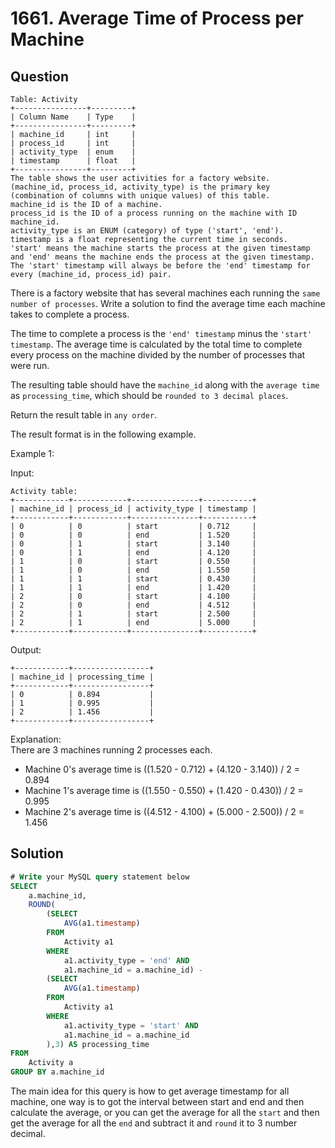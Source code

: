 # 1661. Average Time of Process per Machine

## Question

```
Table: Activity
+----------------+---------+
| Column Name    | Type    |
+----------------+---------+
| machine_id     | int     |
| process_id     | int     |
| activity_type  | enum    |
| timestamp      | float   |
+----------------+---------+
The table shows the user activities for a factory website.
(machine_id, process_id, activity_type) is the primary key (combination of columns with unique values) of this table.
machine_id is the ID of a machine.
process_id is the ID of a process running on the machine with ID machine_id.
activity_type is an ENUM (category) of type ('start', 'end').
timestamp is a float representing the current time in seconds.
'start' means the machine starts the process at the given timestamp and 'end' means the machine ends the process at the given timestamp.
The 'start' timestamp will always be before the 'end' timestamp for every (machine_id, process_id) pair.
```

There is a factory website that has several machines each running the `same number of processes`. Write a solution to find the average time each machine takes to complete a process.

The time to complete a process is the `'end' timestamp` minus the `'start' timestamp`. The average time is calculated by the total time to complete every process on the machine divided by the number of processes that were run.

The resulting table should have the `machine_id` along with the `average time` as `processing_time`, which should be `rounded to 3 decimal places`.

Return the result table in `any order`.

The result format is in the following example.
 

Example 1:

Input: 
```
Activity table:
+------------+------------+---------------+-----------+
| machine_id | process_id | activity_type | timestamp |
+------------+------------+---------------+-----------+
| 0          | 0          | start         | 0.712     |
| 0          | 0          | end           | 1.520     |
| 0          | 1          | start         | 3.140     |
| 0          | 1          | end           | 4.120     |
| 1          | 0          | start         | 0.550     |
| 1          | 0          | end           | 1.550     |
| 1          | 1          | start         | 0.430     |
| 1          | 1          | end           | 1.420     |
| 2          | 0          | start         | 4.100     |
| 2          | 0          | end           | 4.512     |
| 2          | 1          | start         | 2.500     |
| 2          | 1          | end           | 5.000     |
+------------+------------+---------------+-----------+
```
Output: 
```
+------------+-----------------+
| machine_id | processing_time |
+------------+-----------------+
| 0          | 0.894           |
| 1          | 0.995           |
| 2          | 1.456           |
+------------+-----------------+
```
Explanation:\
There are 3 machines running 2 processes each.
- Machine 0's average time is ((1.520 - 0.712) + (4.120 - 3.140)) / 2 = 0.894
- Machine 1's average time is ((1.550 - 0.550) + (1.420 - 0.430)) / 2 = 0.995
- Machine 2's average time is ((4.512 - 4.100) + (5.000 - 2.500)) / 2 = 1.456

## Solution
```sql
# Write your MySQL query statement below
SELECT 
    a.machine_id,
    ROUND(
        (SELECT 
            AVG(a1.timestamp)
        FROM
            Activity a1
        WHERE
            a1.activity_type = 'end' AND
            a1.machine_id = a.machine_id) - 
        (SELECT
            AVG(a1.timestamp)
        FROM
            Activity a1
        WHERE
            a1.activity_type = 'start' AND
            a1.machine_id = a.machine_id
        ),3) AS processing_time
FROM
    Activity a
GROUP BY a.machine_id
```

The main idea for this query is how to get average timestamp for all machine, one way is to got the interval between start and end and then calculate the average, or you can get the average for all the `start` and then get the average for all the `end` and subtract it and `round` it to 3 number decimal.